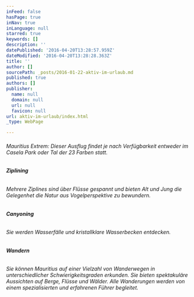 ```yaml
---
inFeed: false
hasPage: true
inNav: true
inLanguage: null
starred: true
keywords: []
description: ''
datePublished: '2016-04-20T13:28:57.959Z'
dateModified: '2016-04-20T13:28:28.363Z'
title: ''
author: []
sourcePath: _posts/2016-01-22-aktiv-im-urlaub.md
published: true
authors: []
publisher:
  name: null
  domain: null
  url: null
  favicon: null
url: aktiv-im-urlaub/index.html
_type: WebPage

---
```

###### Mauritius Extrem: Dieser Ausflug findet je nach Verfügbarkeit entweder im Casela Park oder Tal der 23 Farben statt.

###### **Ziplining**

###### Mehrere Ziplines sind über Flüsse gespannt und bieten Alt und Jung die Gelegenhet die Natur aus Vogelperspektive zu bewundern.

###### **Canyoning**

###### Sie werden Wasserfälle und kristallklare Wasserbecken entdecken.

###### **Wandern**

###### Sie können Mauritius auf einer Vielzahl von Wanderwegen in unterschiedlicher Schwierigkeitsgraden erkunden. Sie bieten spektakuläre Aussichten auf Berge, Flüsse und Wälder. Alle Wanderungen werden von einem spezialisierten und erfahrenen Führer begleitet.
